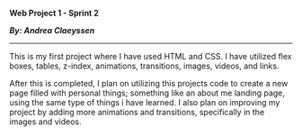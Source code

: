 **Web Project 1 - Sprint 2**

**_By: Andrea Claeyssen_**

---

This is my first project where I have used HTML and CSS. I have utilized flex boxes, tables, z-index, animations, transitions, images, videos, and links.

After this is completed, I plan on utilizing this projects code to create a new page filled with personal things; something like an about me landing page, using the same type of things i have learned. I also plan on improving my project by adding more animations and transitions, specifically in the images and videos.
